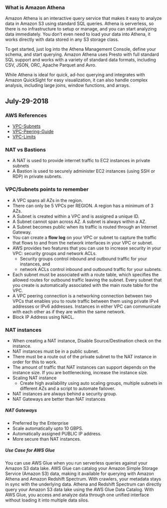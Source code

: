 
### What is Amazon Athena

Amazon Athena is an interactive query service that makes it easy to analyze data in Amazon S3 using standard SQL queries. Athena is serverless, so there is no infrastructure to setup or manage, and you can start analyzing data immediately. You don’t even need to load your data into Athena, it works directly with data stored in any S3 storage class. 

To get started, just log into the Athena Management Console, define your schema, and start querying. Amazon Athena uses Presto with full standard SQL support and works with a variety of standard data formats, including CSV, JSON, ORC, Apache Parquet and Avro. 

While Athena is ideal for quick, ad-hoc querying and integrates with Amazon QuickSight for easy visualization, it can also handle complex analysis, including large joins, window functions, and arrays. 

## July-29-2018

### AWS References

* [VPC-Subnets](https://docs.aws.amazon.com/AmazonVPC/latest/UserGuide/VPC_Subnets.html#vpc-subnet-basics)
* [VPC-Peering-Guide](https://docs.aws.amazon.com/AmazonVPC/latest/PeeringGuide/Welcome.html)
* [VPC-Limits](https://docs.aws.amazon.com/AmazonVPC/latest/UserGuide/amazon-vpc-limits.html)

### NAT vs Bastions

* A NAT is used to provide internet traffic to EC2 instances in private subnets
* A Bastion is used to securely administer EC2 instances  (using SSH or RDP) in private subnets. 

### VPC/Subnets points to remember

* A VPC spans all AZs in the region.
* There can only be 5 VPCs per REGION. A region has a minimum of 3 AZs. 
* A Subnet is created within a VPC and is assigned a unique ID. 
* A Subnet cannot span across AZ. A subnet is always within a AZ. 
* A Subnet becomes public when its traffic is routed through an Internet Gateway. 
* You can create a **flow log** on your VPC or subnet to capture the traffic that flows to and from the network interfaces in your VPC or subnet.
* AWS provides two features that you can use to increase security in your VPC: security groups and network ACLs. 
  * Security groups control inbound and outbound traffic for your instances, and 
  * network ACLs control inbound and outbound traffic for your subnets.
* Each subnet must be associated with a route table, which specifies the allowed routes for outbound traffic leaving the subnet. Every subnet that you create is automatically associated with the main route table for the VPC.
* A VPC peering connection is a networking connection between two VPCs that enables you to route traffic between them using private IPv4 addresses or IPv6 addresses. Instances in either VPC can communicate with each other as if they are within the same network.
* Block IP Address using NACL.

### NAT instances

* When creating a NAT instance, Disable Source/Destination check on the instance.
* NAT instances must be in a public subnet.
* There must be a route out of the private subnet to the NAT instance in order for this to work.
* The amount of traffic that NAT instances can support depends on the instance size. If you are bottlenecking, increase the instance size. 
* Scaling NAT instance 
  * Create high availability using auto scaling groups, multiple subnets in different AZs and a script to automate failover.
* NAT instances are always behind a security group. 
* NAT Gateways are better than NAT instances

##### NAT Gateways

* Preferred by the Enterprise
* Scale automatically upto 10 GBPS.
* Automatically assigned PUBLIC IP address.
* More secure than NAT instances.

##### Use Case for AWS Glue

You can use AWS Glue when you run serverless queries against your Amazon S3 data lake. AWS Glue can catalog your Amazon Simple Storage Service (Amazon S3) data, making it available for querying with Amazon Athena and Amazon Redshift Spectrum. With crawlers, your metadata stays in sync with the underlying data. Athena and Redshift Spectrum can directly query your Amazon S3 data lake using the AWS Glue Data Catalog. With AWS Glue, you access and analyze data through one unified interface without loading it into multiple data silos.


